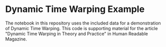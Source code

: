# Dynamic Time Warping Example

The notebook in this repository uses the included data for a demonstration of Dynamic Time Warping. This code is supporting material for the article "Dynamic Time Warping in Theory and Practice" in Human Readable Magazine.
